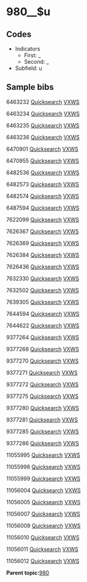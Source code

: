 # 980\_\_$u

## Codes

-   Indicators
    -   First: \_
    -   Second: \_
-   Subfield: u

## Sample bibs

6463232 [Quicksearch](https://search.library.yale.edu/catalog/6463232) [VXWS](http://prodorbis.library.yale.edu:7014/vxws/GetHoldingsService?bibId=6463232)

6463234 [Quicksearch](https://search.library.yale.edu/catalog/6463234) [VXWS](http://prodorbis.library.yale.edu:7014/vxws/GetHoldingsService?bibId=6463234)

6463235 [Quicksearch](https://search.library.yale.edu/catalog/6463235) [VXWS](http://prodorbis.library.yale.edu:7014/vxws/GetHoldingsService?bibId=6463235)

6463236 [Quicksearch](https://search.library.yale.edu/catalog/6463236) [VXWS](http://prodorbis.library.yale.edu:7014/vxws/GetHoldingsService?bibId=6463236)

6470901 [Quicksearch](https://search.library.yale.edu/catalog/6470901) [VXWS](http://prodorbis.library.yale.edu:7014/vxws/GetHoldingsService?bibId=6470901)

6470955 [Quicksearch](https://search.library.yale.edu/catalog/6470955) [VXWS](http://prodorbis.library.yale.edu:7014/vxws/GetHoldingsService?bibId=6470955)

6482536 [Quicksearch](https://search.library.yale.edu/catalog/6482536) [VXWS](http://prodorbis.library.yale.edu:7014/vxws/GetHoldingsService?bibId=6482536)

6482573 [Quicksearch](https://search.library.yale.edu/catalog/6482573) [VXWS](http://prodorbis.library.yale.edu:7014/vxws/GetHoldingsService?bibId=6482573)

6482574 [Quicksearch](https://search.library.yale.edu/catalog/6482574) [VXWS](http://prodorbis.library.yale.edu:7014/vxws/GetHoldingsService?bibId=6482574)

6487594 [Quicksearch](https://search.library.yale.edu/catalog/6487594) [VXWS](http://prodorbis.library.yale.edu:7014/vxws/GetHoldingsService?bibId=6487594)

7622099 [Quicksearch](https://search.library.yale.edu/catalog/7622099) [VXWS](http://prodorbis.library.yale.edu:7014/vxws/GetHoldingsService?bibId=7622099)

7626367 [Quicksearch](https://search.library.yale.edu/catalog/7626367) [VXWS](http://prodorbis.library.yale.edu:7014/vxws/GetHoldingsService?bibId=7626367)

7626369 [Quicksearch](https://search.library.yale.edu/catalog/7626369) [VXWS](http://prodorbis.library.yale.edu:7014/vxws/GetHoldingsService?bibId=7626369)

7626384 [Quicksearch](https://search.library.yale.edu/catalog/7626384) [VXWS](http://prodorbis.library.yale.edu:7014/vxws/GetHoldingsService?bibId=7626384)

7626436 [Quicksearch](https://search.library.yale.edu/catalog/7626436) [VXWS](http://prodorbis.library.yale.edu:7014/vxws/GetHoldingsService?bibId=7626436)

7632330 [Quicksearch](https://search.library.yale.edu/catalog/7632330) [VXWS](http://prodorbis.library.yale.edu:7014/vxws/GetHoldingsService?bibId=7632330)

7632502 [Quicksearch](https://search.library.yale.edu/catalog/7632502) [VXWS](http://prodorbis.library.yale.edu:7014/vxws/GetHoldingsService?bibId=7632502)

7639305 [Quicksearch](https://search.library.yale.edu/catalog/7639305) [VXWS](http://prodorbis.library.yale.edu:7014/vxws/GetHoldingsService?bibId=7639305)

7644594 [Quicksearch](https://search.library.yale.edu/catalog/7644594) [VXWS](http://prodorbis.library.yale.edu:7014/vxws/GetHoldingsService?bibId=7644594)

7644622 [Quicksearch](https://search.library.yale.edu/catalog/7644622) [VXWS](http://prodorbis.library.yale.edu:7014/vxws/GetHoldingsService?bibId=7644622)

9377264 [Quicksearch](https://search.library.yale.edu/catalog/9377264) [VXWS](http://prodorbis.library.yale.edu:7014/vxws/GetHoldingsService?bibId=9377264)

9377268 [Quicksearch](https://search.library.yale.edu/catalog/9377268) [VXWS](http://prodorbis.library.yale.edu:7014/vxws/GetHoldingsService?bibId=9377268)

9377270 [Quicksearch](https://search.library.yale.edu/catalog/9377270) [VXWS](http://prodorbis.library.yale.edu:7014/vxws/GetHoldingsService?bibId=9377270)

9377271 [Quicksearch](https://search.library.yale.edu/catalog/9377271) [VXWS](http://prodorbis.library.yale.edu:7014/vxws/GetHoldingsService?bibId=9377271)

9377272 [Quicksearch](https://search.library.yale.edu/catalog/9377272) [VXWS](http://prodorbis.library.yale.edu:7014/vxws/GetHoldingsService?bibId=9377272)

9377275 [Quicksearch](https://search.library.yale.edu/catalog/9377275) [VXWS](http://prodorbis.library.yale.edu:7014/vxws/GetHoldingsService?bibId=9377275)

9377280 [Quicksearch](https://search.library.yale.edu/catalog/9377280) [VXWS](http://prodorbis.library.yale.edu:7014/vxws/GetHoldingsService?bibId=9377280)

9377281 [Quicksearch](https://search.library.yale.edu/catalog/9377281) [VXWS](http://prodorbis.library.yale.edu:7014/vxws/GetHoldingsService?bibId=9377281)

9377285 [Quicksearch](https://search.library.yale.edu/catalog/9377285) [VXWS](http://prodorbis.library.yale.edu:7014/vxws/GetHoldingsService?bibId=9377285)

9377286 [Quicksearch](https://search.library.yale.edu/catalog/9377286) [VXWS](http://prodorbis.library.yale.edu:7014/vxws/GetHoldingsService?bibId=9377286)

11055995 [Quicksearch](https://search.library.yale.edu/catalog/11055995) [VXWS](http://prodorbis.library.yale.edu:7014/vxws/GetHoldingsService?bibId=11055995)

11055998 [Quicksearch](https://search.library.yale.edu/catalog/11055998) [VXWS](http://prodorbis.library.yale.edu:7014/vxws/GetHoldingsService?bibId=11055998)

11055999 [Quicksearch](https://search.library.yale.edu/catalog/11055999) [VXWS](http://prodorbis.library.yale.edu:7014/vxws/GetHoldingsService?bibId=11055999)

11056004 [Quicksearch](https://search.library.yale.edu/catalog/11056004) [VXWS](http://prodorbis.library.yale.edu:7014/vxws/GetHoldingsService?bibId=11056004)

11056005 [Quicksearch](https://search.library.yale.edu/catalog/11056005) [VXWS](http://prodorbis.library.yale.edu:7014/vxws/GetHoldingsService?bibId=11056005)

11056007 [Quicksearch](https://search.library.yale.edu/catalog/11056007) [VXWS](http://prodorbis.library.yale.edu:7014/vxws/GetHoldingsService?bibId=11056007)

11056009 [Quicksearch](https://search.library.yale.edu/catalog/11056009) [VXWS](http://prodorbis.library.yale.edu:7014/vxws/GetHoldingsService?bibId=11056009)

11056010 [Quicksearch](https://search.library.yale.edu/catalog/11056010) [VXWS](http://prodorbis.library.yale.edu:7014/vxws/GetHoldingsService?bibId=11056010)

11056011 [Quicksearch](https://search.library.yale.edu/catalog/11056011) [VXWS](http://prodorbis.library.yale.edu:7014/vxws/GetHoldingsService?bibId=11056011)

11056012 [Quicksearch](https://search.library.yale.edu/catalog/11056012) [VXWS](http://prodorbis.library.yale.edu:7014/vxws/GetHoldingsService?bibId=11056012)

**Parent topic:**[980](../../tags/980/980.md)


